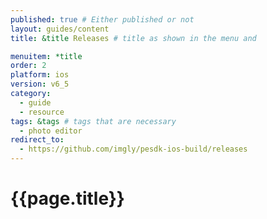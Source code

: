 ```yaml
---
published: true # Either published or not 
layout: guides/content
title: &title Releases # title as shown in the menu and 

menuitem: *title
order: 2
platform: ios
version: v6_5
category: 
  - guide
  - resource
tags: &tags # tags that are necessary
  - photo editor 
redirect_to: 
  - https://github.com/imgly/pesdk-ios-build/releases
---
```


# {{page.title}}

